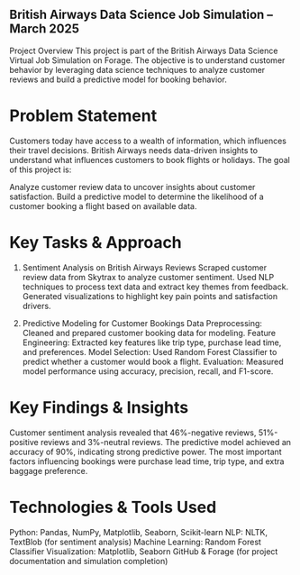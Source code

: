 ## British Airways Data Science Job Simulation – March 2025
Project Overview
This project is part of the British Airways Data Science Virtual Job Simulation on Forage. The objective is to understand customer behavior by leveraging data science techniques to analyze customer reviews and build a predictive model for booking behavior.

# Problem Statement
Customers today have access to a wealth of information, which influences their travel decisions. British Airways needs data-driven insights to understand what influences customers to book flights or holidays. The goal of this project is:

Analyze customer review data to uncover insights about customer satisfaction.
Build a predictive model to determine the likelihood of a customer booking a flight based on available data.

# Key Tasks & Approach

1. Sentiment Analysis on British Airways Reviews
Scraped customer review data from Skytrax to analyze customer sentiment.
Used NLP techniques to process text data and extract key themes from feedback.
Generated visualizations to highlight key pain points and satisfaction drivers.

2. Predictive Modeling for Customer Bookings
Data Preprocessing: Cleaned and prepared customer booking data for modeling.
Feature Engineering: Extracted key features like trip type, purchase lead time, and preferences.
Model Selection: Used Random Forest Classifier to predict whether a customer would book a flight.
Evaluation: Measured model performance using accuracy, precision, recall, and F1-score.

# Key Findings & Insights

Customer sentiment analysis revealed that 46%-negative reviews, 51%-positive reviews and 3%-neutral reviews.
The predictive model achieved an accuracy of 90%, indicating strong predictive power.
The most important factors influencing bookings were purchase lead time, trip type, and extra baggage preference.

# Technologies & Tools Used

Python: Pandas, NumPy, Matplotlib, Seaborn, Scikit-learn
NLP: NLTK, TextBlob (for sentiment analysis)
Machine Learning: Random Forest Classifier
Visualization: Matplotlib, Seaborn
GitHub & Forage (for project documentation and simulation completion)
